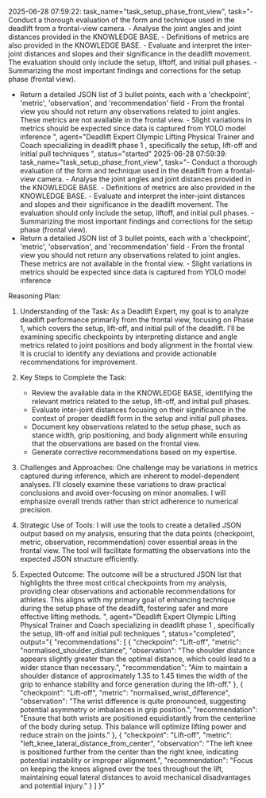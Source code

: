 2025-06-28 07:59:22: task_name="task_setup_phase_front_view", task="- Conduct a thorough evaluation of the form and technique used in the deadlift from a frontal-view camera. - Analyse the joint angles and joint distances provided in the KNOWLEDGE BASE. - Definitions of metrics are also provided in the KNOWLEDGE BASE. - Evaluate and interpret the inter-joint distances and slopes and their significance in the deadlift movement. The evaluation should only include the setup, liftoff, and initial pull phases. - Summarizing the most important findings and corrections for the setup phase (frontal view).
- Return a detailed JSON list of 3 bullet points, each with a 'checkpoint', 'metric', 'observation', and 'recommendation' field - From the frontal view you should not return any observations related to joint angles. These metrics are not available in the frontal view. - Slight variations in metrics should be expected since data is captured from YOLO model inference
", agent="Deadlift Expert Olympic Lifting Physical Trainer and Coach specializing in deadlift phase 1 , specifically the setup, lift-off and initial pull techniques
", status="started"
2025-06-28 07:59:39: task_name="task_setup_phase_front_view", task="- Conduct a thorough evaluation of the form and technique used in the deadlift from a frontal-view camera. - Analyse the joint angles and joint distances provided in the KNOWLEDGE BASE. - Definitions of metrics are also provided in the KNOWLEDGE BASE. - Evaluate and interpret the inter-joint distances and slopes and their significance in the deadlift movement. The evaluation should only include the setup, liftoff, and initial pull phases. - Summarizing the most important findings and corrections for the setup phase (frontal view).
- Return a detailed JSON list of 3 bullet points, each with a 'checkpoint', 'metric', 'observation', and 'recommendation' field - From the frontal view you should not return any observations related to joint angles. These metrics are not available in the frontal view. - Slight variations in metrics should be expected since data is captured from YOLO model inference


Reasoning Plan:
1. Understanding of the Task: As a Deadlift Expert, my goal is to analyze deadlift performance primarily from the frontal view, focusing on Phase 1, which covers the setup, lift-off, and initial pull of the deadlift. I'll be examining specific checkpoints by interpreting distance and angle metrics related to joint positions and body alignment in the frontal view. It is crucial to identify any deviations and provide actionable recommendations for improvement.

2. Key Steps to Complete the Task: 
   - Review the available data in the KNOWLEDGE BASE, identifying the relevant metrics related to the setup, lift-off, and initial pull phases. 
   - Evaluate inter-joint distances focusing on their significance in the context of proper deadlift form in the setup and initial pull phases.  
   - Document key observations related to the setup phase, such as stance width, grip positioning, and body alignment while ensuring that the observations are based on the frontal view.  
   - Generate corrective recommendations based on my expertise.

3. Challenges and Approaches: One challenge may be variations in metrics captured during inference, which are inherent to model-dependent analyses. I'll closely examine these variations to draw practical conclusions and avoid over-focusing on minor anomalies.  I will emphasize overall trends rather than strict adherence to numerical precision.

4. Strategic Use of Tools: I will use the tools to create a detailed JSON output based on my analysis, ensuring that the data points (checkpoint, metric, observation, recommendation) cover essential areas in the frontal view. The tool will facilitate formatting the observations into the expected JSON structure efficiently.

5. Expected Outcome: The outcome will be a structured JSON list that highlights the three most critical checkpoints from my analysis, providing clear observations and actionable recommendations for athletes. This aligns with my primary goal of enhancing technique during the setup phase of the deadlift, fostering safer and more effective lifting methods. 
", agent="Deadlift Expert Olympic Lifting Physical Trainer and Coach specializing in deadlift phase 1 , specifically the setup, lift-off and initial pull techniques
", status="completed", output="{
  "recommendations": [
    {
      "checkpoint": "Lift-off",
      "metric": "normalised_shoulder_distance",
      "observation": "The shoulder distance appears slightly greater than the optimal distance, which could lead to a wider stance than necessary.",
      "recommendation": "Aim to maintain a shoulder distance of approximately 1.35 to 1.45 times the width of the grip to enhance stability and force generation during the lift-off."
    },
    {
      "checkpoint": "Lift-off",
      "metric": "normalised_wrist_difference",
      "observation": "The wrist difference is quite pronounced, suggesting potential asymmetry or imbalances in grip position.",
      "recommendation": "Ensure that both wrists are positioned equidistantly from the centerline of the body during setup. This balance will optimize lifting power and reduce strain on the joints."
    },
    {
      "checkpoint": "Lift-off",
      "metric": "left_knee_lateral_distance_from_center",
      "observation": "The left knee is positioned further from the center than the right knee, indicating potential instability or improper alignment.",
      "recommendation": "Focus on keeping the knees aligned over the toes throughout the lift, maintaining equal lateral distances to avoid mechanical disadvantages and potential injury."
    }
  ]
}"
